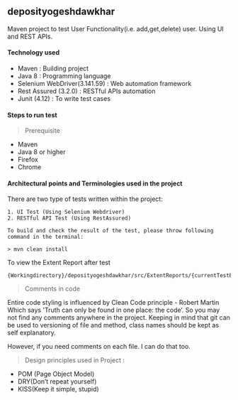 ## deposityogeshdawkhar
Maven project to test User Functionality(i.e. add,get,delete) user. Using UI and REST APIs.

#### Technology used
- Maven : Building project
- Java 8 : Programming language 
- Selenium WebDriver(3.141.59) : Web automation framework 
- Rest Assured (3.2.0) : RESTful APIs automation
- Junit (4.12) : To write test cases 

#### Steps to run test

> Prerequisite
- Maven 
- Java 8 or higher 
- Firefox
- Chrome

#### Architectural points and Terminologies used in the project

There are two type of tests written within the project:
    
    1. UI Test (Using Selenium Webdriver)
    2. RESTful API Test (Using RestAssured)
    
    To build and check the result of the test, please throw following command in the terminal:
    
    > mvn clean install
	
 To view the Extent Report after test 

    {Workingdirectory}/deposityogeshdawkhar/src/ExtentReports/{currentTestExecutionfolder}/

> Comments in code 

Entire code styling is influenced by Clean Code principle - Robert Martin
Which says
'Truth can only be found in one place: the code’.
So you may not find any comments anywhere in the project.
Keeping in mind that git can be used to versioning of file and method, class names should be kept as self explanatory.

However, if you need comments on each file. I can do that too.

> Design principles used in Project :

- POM (Page Object Model)
- DRY(Don’t repeat yourself)
- KISS(Keep it simple, stupid)
